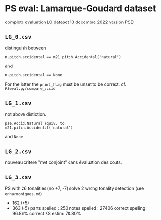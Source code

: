 # PS eval: Lamarque-Goudard dataset

complete evaluation LG dataset
13 decembre 2022
version PSE:

## `LG_0.csv`

distinguish between  

```
n.pitch.accidental == m21.pitch.Accidental('natural')
```

and

```
n.pitch.accidental == None
```

For the latter the `print_flag` must be unset to be correct.
cf. 
`PSeval.py/compare_accid`

## `LG_1.csv`

not above distiction.  

```
pse.Accid.Natural equiv. to
m21.pitch.Accidental('natural')
```

and `None`

## `LG_2.csv`

nouveau critere "mvt conjoint" dans évaluation des couts.

## `LG_3.csv`

PS with 26 tonalities (no +7, -7)
solve 2 wrong tonality detection (see `enharmoniques.md`)

- 162 (+5) 
- 363 (-5)
  parts spelled   : 250
  notes spelled   : 27406
  correct spelling: 96.86%
  correct KS estim: 70.80%
